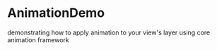 # AnimationDemo
demonstrating how to apply animation to your view's layer using core animation framework
